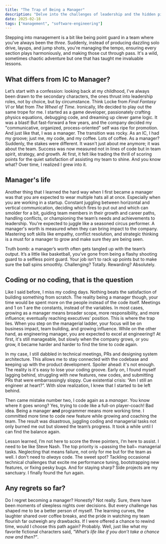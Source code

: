 ```yaml
---
title: "The Trap of Being a Manager"
description: "Delve into the challenges of leadership and the hidden pitfalls of management. Gain insights and practical tips to avoid common managerial traps and thrive."
date: 2025-02-18
tags: ["management", "software-engineering"]
---
```


Stepping into management is a bit like being point guard in a team where you've always been the *three*. Suddenly, instead of producing dazzling solo drive, layups, and jump shots, you're managing the tempo, ensuring every section plays harmoniously, and making those cut through pass. It's a wild, sometimes chaotic adventure but one that has taught me invaluable lessons.

## What differs from IC to Manager?

Let’s start with a confession: looking back at my childhood, I’ve always been drawn to the secondary characters, the ones thrust into leadership roles, not by choice, but by circumstance. Think Locke from *Final Fantasy VI* or Mat from *The Wheel of Time*. Ironically, life decided to play out the same trope for me.
I started as a game developer, passionately crafting physics equations, debugging code, and dreaming up clever game logic. It was a blast! But fast-forward a few years, and the company decided my "communicative, organized, process-oriented" self was ripe for promotion. And just like that, I was a manager.
The transition was rocky. As an IC, I had my groove; just me, my code, and my coffee. Lots of coffee. As a manager? Suddenly, the stakes were different. It wasn't just about me anymore; it was about the team. Success was now measured not in lines of code but in team spirit, strategy, and growth. At first, it felt like trading the thrill of scoring points for the quiet satisfaction of assisting my team to shine. And you know what? Over time, I realized I grew into it.

## Manager's life

Another thing that I learned the hard way when I first became a manager was that you are expected to wear multiple hats all at once.
Especially when you are working in a startup. Constant juggling between horizontal and vertical communication, deciding which fires to put out and which can smolder for a bit, guiding team members in their growth and career paths, handling conflicts, or championing the team’s needs and achievements to leadership. You're expected to juggle like a seasoned circus performer.
A manager's worth is measured when they can bring impact to the company. Mastering soft skills like empathy, conflict resolution, and strategic thinking is a must for a manager to grow and make sure they are being seen.

Truth bomb: a manager’s worth often gets tangled up with the team’s output. It’s a little like basketball, you’ve gone from being a flashy shooting guard to a selfless point guard. Your job isn’t to rack up points but to make sure the ball spins smoothly.
Challenging? Totally. Rewarding? Absolutely.

## Coding or no coding, that is the question

Like I said before, I miss my coding days. Nothing beats the satisfaction of building something from scratch. The reality being a manager though, your time would be spent more on the people instead of the code itself. Meetings and 1 on 1 are the constants, instead of the variables.
In most cases, growing as a manager means broader scope, more responsibility, and more influence; eventually reaching executives' position. This is where the trap lies. When you step on the managerial ladder, your focus will be on business impact, team building, and growing influence. While on the other hand, as engineering manager, you are expected to excel at engineering!! At first, it's still manageable, but slowly when the company grows, or you grow, it became harder and harder to find the time to code again.

In my case, I still dabbled in technical meetings, PRs and designing system architecture. This allows me to stay connected with the codebase and keeping up with the product development. Spoiler ahead: it's not enough. The reality is it's easy to lose your coding groove. Early on, I found myself lagging behind, struggling with new features, new codes, and submitting PRs that were embarrassingly sloppy. Cue existential crisis: “Am I still an engineer at heart?”. With slow realization, I knew that I started to be left behind.

Then came mistake number two, I code again as a *manager*. You know where it goes wrong? Yes, trying to code like a full-on player-coach! Bad idea. Being a manager **and** programmer means more working time. I committed more time to code new feature while growing and coaching the team. The result was disastrous, juggling coding and managerial tasks not only burned me out but slowed the team’s progress. It took a while until I can find the balance again.

Lesson learned, I’m not here to score the three pointers, I’m here to assist. I need to be like Steve Nash. The top priority is ~passing the ball~ managerial tasks. Neglecting that means failure, not only for me but for the team as well. I don't need to *always* code. The sweet spot? Tackling occasional technical challenges that excite me performance tuning, bootstrapping new features, or fixing pesky bugs. And for staying sharp? Side projects are my sanctuary. I finally found the fun again.

## Any regrets so far?

Do I regret becoming a manager? Honestly? Not really. Sure, there have been moments of sleepless nights over decisions. But every challenge has shaped me to be a better person of myself. The learning curves, the laughter shared over coffee breaks, and the pride in watching my team flourish far outweigh any drawbacks. If I were offered a chance to rewind time, would I choose this path again? Probably. Well, just like what my favorite fictional characters said, *"What’s life like if you don’t take a chance now and then?"*.
